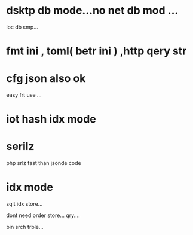 

# dsktp db mode...no net db mod ...

loc db smp...

# fmt ini , toml( betr ini )  ,http qery str

# cfg json also ok

easy frt use ...

# iot hash idx mode


# serilz

php srlz fast than jsonde code


# idx mode 

sqlt idx store...


dont need order store... qry....



bin srch trble...





